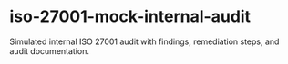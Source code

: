 # iso-27001-mock-internal-audit
Simulated internal ISO 27001 audit with findings, remediation steps, and audit documentation.
